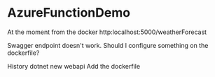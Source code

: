 # AzureFunctionDemo
At the moment from the docker
http:localhost:5000/weatherForecast

Swagger endpoint doesn't work. Should I configure something on the dockerfile?


History
dotnet new webapi
Add the dockerfile
